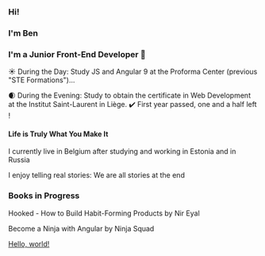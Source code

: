 ### Hi!
### I'm Ben 
### I'm a Junior Front-End Developer 👋

:sunny: During the Day: Study JS and Angular 9 at the Proforma Center (previous "STE Formations")...

:waxing_crescent_moon: During the Evening: Study to obtain the certificate in Web Development at the Institut Saint-Laurent in Liège. :heavy_check_mark: First year passed, one and a half left !



####  Life is Truly What You Make It
I currently live in Belgium after studying and working in Estonia and in Russia

I enjoy telling real stories: We are all stories at the end

### Books in Progress
Hooked - How to Build Habit-Forming Products by Nir Eyal

Become a Ninja with Angular by Ninja Squad

<a href="http://example.com/" target="_blank">Hello, world!</a>

<!--
**BenoitMayeur/BenoitMayeur** is a ✨ _special_ ✨ repository because its `README.md` (this file) appears on your GitHub profile.

Here are some ideas to get you started:

- 🔭 I’m currently working on ...
- 🌱 I’m currently learning ...
- 👯 I’m looking to collaborate on ...
- 🤔 I’m looking for help with ...
- 💬 Ask me about ...
- 📫 How to reach me: ...
- 😄 Pronouns: ...
- ⚡ Fun fact: ...
-->
